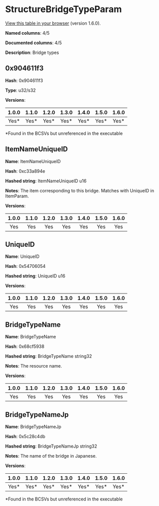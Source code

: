 # StructureBridgeTypeParam
[View this table in your browser](StructureBridgeTypeParam-value.md) (version 1.6.0).

**Named columns**: 4/5

**Documented columns**: 4/5

**Description**: Bridge types
## 0x904611f3

**Hash**: 0x904611f3

**Type**: u32/s32

**Versions**: 

 | 1.0.0 | 1.1.0 | 1.2.0 | 1.3.0 | 1.4.0 | 1.5.0 | 1.6.0
|:--:|:--:|:--:|:--:|:--:|:--:|:--:|
| Yes* | Yes* | Yes* | Yes* | Yes* | Yes* | Yes*| 

*Found in the BCSVs but unreferenced in the executable

## ItemNameUniqueID

**Name**: ItemNameUniqueID

**Hash**: 0xc33a894e

**Hashed string**: ItemNameUniqueID u16

**Notes**: The item corresponding to this bridge. Matches with UniqueID in ItemParam.

**Versions**: 

 | 1.0.0 | 1.1.0 | 1.2.0 | 1.3.0 | 1.4.0 | 1.5.0 | 1.6.0
|:--:|:--:|:--:|:--:|:--:|:--:|:--:|
| Yes | Yes | Yes | Yes | Yes | Yes | Yes| 


## UniqueID

**Name**: UniqueID

**Hash**: 0x54706054

**Hashed string**: UniqueID u16

**Versions**: 

 | 1.0.0 | 1.1.0 | 1.2.0 | 1.3.0 | 1.4.0 | 1.5.0 | 1.6.0
|:--:|:--:|:--:|:--:|:--:|:--:|:--:|
| Yes | Yes | Yes | Yes | Yes | Yes | Yes| 


## BridgeTypeName

**Name**: BridgeTypeName

**Hash**: 0x68cf5938

**Hashed string**: BridgeTypeName string32

**Notes**: The resource name.

**Versions**: 

 | 1.0.0 | 1.1.0 | 1.2.0 | 1.3.0 | 1.4.0 | 1.5.0 | 1.6.0
|:--:|:--:|:--:|:--:|:--:|:--:|:--:|
| Yes | Yes | Yes | Yes | Yes | Yes | Yes| 


## BridgeTypeNameJp

**Name**: BridgeTypeNameJp

**Hash**: 0x5c28c4db

**Hashed string**: BridgeTypeNameJp string32

**Notes**: The name of the bridge in Japanese.

**Versions**: 

 | 1.0.0 | 1.1.0 | 1.2.0 | 1.3.0 | 1.4.0 | 1.5.0 | 1.6.0
|:--:|:--:|:--:|:--:|:--:|:--:|:--:|
| Yes* | Yes* | Yes* | Yes* | Yes* | Yes* | Yes*| 

*Found in the BCSVs but unreferenced in the executable

